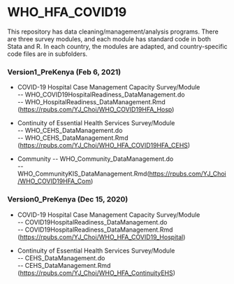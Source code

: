 # WHO_HFA_COVID19
This repository has data cleaning/management/analysis programs. There are three survey modules, and each module has standard code in both Stata and R. In each country, the modules are adapted, and country-specific code files are in subfolders. 

### Version1_PreKenya (Feb 6, 2021) 

* COVID-19 Hospital Case Management Capacity Survey/Module   
-- WHO_COVID19HospitalReadiness_DataManagement.do   
-- WHO_HospitalReadiness_DataManagement.Rmd (https://rpubs.com/YJ_Choi/WHO_COVID19HFA_Hosp)  

* Continuity of Essential Health Services Survey/Module   
-- WHO_CEHS_DataManagement.do   
-- WHO_CEHS_DataManagement.Rmd (https://rpubs.com/YJ_Choi/WHO_HFA_COVID19HFA_CEHS)  

* Community 
-- WHO_Community_DataManagement.do   
-- WHO_CommunityKIS_DataManagement.Rmd(https://rpubs.com/YJ_Choi/WHO_COVID19HFA_Com)  

### Version0_PreKenya (Dec 15, 2020) 

* COVID-19 Hospital Case Management Capacity Survey/Module   
-- COVID19HospitalReadiness_DataManagement.do   
-- COVID19HospitalReadiness_DataManagement.Rmd (https://rpubs.com/YJ_Choi/WHO_HFA_COVID19_Hospital)  

* Continuity of Essential Health Services Survey/Module   
-- CEHS_DataManagement.do   
-- CEHS_DataManagement.Rmd (https://rpubs.com/YJ_Choi/WHO_HFA_ContinuityEHS)  
